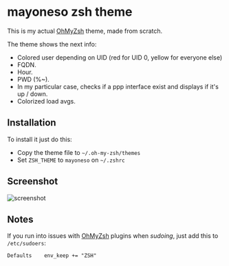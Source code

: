 mayoneso zsh theme
==================

This is my actual [OhMyZsh](https://github.com/robbyrussell/oh-my-zsh) theme, made from scratch.

The theme shows the next info:
* Colored user depending on UID (red for UID 0, yellow for everyone else)
* FQDN.
* Hour.
* PWD (%~).
* In my particular case, checks if a ppp interface exist and displays if it's up / down.
* Colorized load avgs.

Installation
------------
To install it just do this:
* Copy the theme file to `~/.oh-my-zsh/themes`
* Set `ZSH_THEME` to `mayoneso` on `~/.zshrc`

Screenshot
----------
![screenshot](https://raw.github.com/bheras/mayoneso-zsh-theme/master/img/mayoneso.png)

Notes
-----
If you run into issues with [OhMyZsh](https://github.com/robbyrussell/oh-my-zsh) plugins when _sudoing_, just add this to `/etc/sudoers`:

`Defaults    env_keep += "ZSH"`
